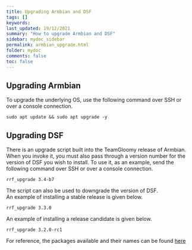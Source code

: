 ```yaml
---
title: Upgrading Armbian and DSF
tags: []
keywords: 
last_updated: 19/12/2021
summary: "How to upgrade Armbian and DSF"
sidebar: mydoc_sidebar
permalink: armbian_upgrade.html
folder: mydoc
comments: false
toc: false
---
```


## Upgrading Armbian

To upgrade the underlying OS, use the following command over SSH or over a console connection.   
```
sudo apt update && sudo apt upgrade -y
```

## Upgrading DSF

There is an upgrade script built into the TeamGloomy release of Armbian.  
When you invoke it, you must also pass through a version number for the version of DSF you wish to install.
To use it, as an example, send the following command over SSH or over a console connection.   

```
rrf_upgrade 3.4-b7
```  
The script can also be used to downgrade the version of DSF.  
An example of installing a stable release is given below.  
```
rrf_upgrade 3.3.0
```  
An example of installing a release candidate is given below.  
```
rrf_upgrade 3.2.0-rc1
```  
For reference, the packages available and their names can be found [here](https://pkg.duet3d.com/dists/unstable/armv7/binary-armhf/)